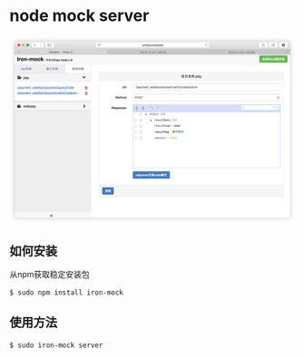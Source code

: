 # node mock server

![shortshap](./medias/shotshap.png)

## 如何安装
从npm获取稳定安装包

```
$ sudo npm install iron-mock
```

## 使用方法

```
$ sudo iron-mock server
```